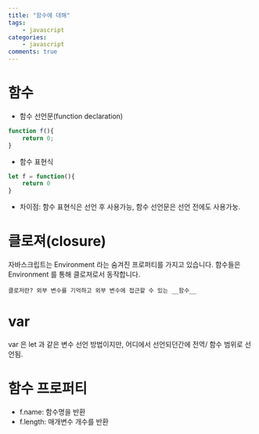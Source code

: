 ```yaml
---
title: "함수에 대해"
tags: 
    - javascript
categories: 
    - javascript
comments: true
---
```


# 함수

- 함수 선언문(function declaration)

```js
function f(){
    return 0;
}
```

- 함수 표현식

```js
let f = function(){
    return 0
}
```

- 차이점: 함수 표현식은 선언 후 사용가능, 함수 선언문은 선언 전에도 사용가눙.

# 클로져(closure)

자바스크립트는 Environment 라는 숨겨진 프로퍼티를 가지고 있습니다. 함수들은 Environment 를 통해 클로져로서 동작합니다.

```
클로저란? 외부 변수를 기억하고 외부 변수에 접근할 수 있는 __함수__
```

# var

var 은 let 과 같은 변수 선언 방법이지만, 어디에서 선언되던간에 전역/ 함수 범위로 선언됨.


# 함수 프로퍼티

- f.name: 함수명을 반환
- f.length: 매개변수 개수를 반환